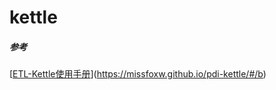 # kettle











##### 参考

[[ETL-Kettle使用手册](https://missfoxw.github.io/pdi-kettle/)](https://missfoxw.github.io/pdi-kettle/#/b)

